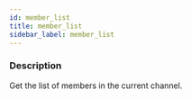 ```yaml
---
id: member_list
title: member_list
sidebar_label: member_list
---
```


### Description

Get the list of members in the current channel.
